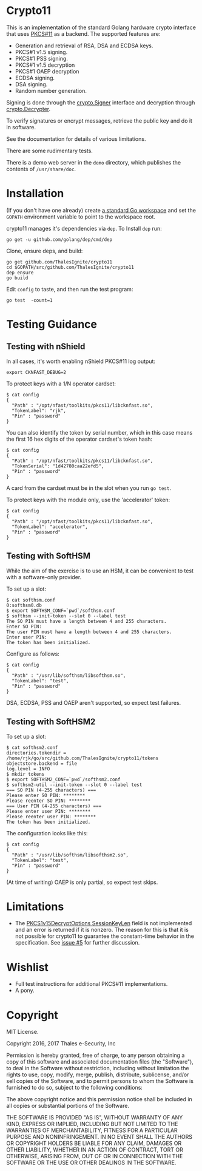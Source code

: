 Crypto11
========

This is an implementation of the standard Golang hardware crypto interface that
uses [PKCS#11](http://docs.oasis-open.org/pkcs11/pkcs11-base/v2.40/errata01/os/pkcs11-base-v2.40-errata01-os-complete.html) as a backend. The supported features are:

* Generation and retrieval of RSA, DSA and ECDSA keys.
* PKCS#1 v1.5 signing.
* PKCS#1 PSS signing.
* PKCS#1 v1.5 decryption
* PKCS#1 OAEP decryption
* ECDSA signing.
* DSA signing.
* Random number generation.

Signing is done through the
[crypto.Signer](https://golang.org/pkg/crypto/#Signer) interface and
decryption through
[crypto.Decrypter](https://golang.org/pkg/crypto/#Decrypter).

To verify signatures or encrypt messages, retrieve the public key and do it in software.

See the documentation for details of various limitations.

There are some rudimentary tests.

There is a demo web server in the `demo` directory, which publishes
the contents of `/usr/share/doc`.

Installation
============

(If you don't have one already) create [a standard Go workspace](https://golang.org/doc/code.html#Workspaces) and set the `GOPATH` environment variable to point to the workspace root.

crypto11 manages it's dependencies via `dep`.  To Install `dep` run:

	go get -u github.com/golang/dep/cmd/dep

Clone, ensure deps, and build:

    go get github.com/ThalesIgnite/crypto11
    cd $GOPATH/src/github.com/ThalesIgnite/crypto11
    dep ensure
    go build

Edit `config` to taste, and then run the test program:

    go test  -count=1

Testing Guidance
================

Testing with nShield
--------------------

In all cases, it's worth enabling nShield PKCS#11 log output:

    export CKNFAST_DEBUG=2

To protect keys with a 1/N operator cardset:

    $ cat config
    {
      "Path" : "/opt/nfast/toolkits/pkcs11/libcknfast.so",
      "TokenLabel": "rjk",
      "Pin" : "password"
    }

You can also identify the token by serial number, which in this case
means the first 16 hex digits of the operator cardset's token hash:

    $ cat config
    {
      "Path" : "/opt/nfast/toolkits/pkcs11/libcknfast.so",
      "TokenSerial": "1d42780caa22efd5",
      "Pin" : "password"
    }

A card from the cardset must be in the slot when you run `go test`.

To protect keys with the module only, use the 'accelerator' token:

    $ cat config
    {
      "Path" : "/opt/nfast/toolkits/pkcs11/libcknfast.so",
      "TokenLabel": "accelerator",
      "Pin" : "password"
    }

Testing with SoftHSM
--------------------

While the aim of the exercise is to use an HSM, it can be convenient
to test with a software-only provider.

To set up a slot:

    $ cat softhsm.conf
    0:softhsm0.db
    $ export SOFTHSM_CONF=`pwd`/softhsm.conf
    $ softhsm --init-token --slot 0 --label test
    The SO PIN must have a length between 4 and 255 characters.
    Enter SO PIN:
    The user PIN must have a length between 4 and 255 characters.
    Enter user PIN:
    The token has been initialized.

Configure as follows:

    $ cat config
    {
      "Path" : "/usr/lib/softhsm/libsofthsm.so",
      "TokenLabel": "test",
      "Pin" : "password"
    }

DSA, ECDSA, PSS and OAEP aren't supported, so expect test failures.

Testing with SoftHSM2
---------------------

To set up a slot:

    $ cat softhsm2.conf
    directories.tokendir = /home/rjk/go/src/github.com/ThalesIgnite/crypto11/tokens
    objectstore.backend = file
    log.level = INFO
    $ mkdir tokens
    $ export SOFTHSM2_CONF=`pwd`/softhsm2.conf
    $ softhsm2-util --init-token --slot 0 --label test
    === SO PIN (4-255 characters) ===
    Please enter SO PIN: ********
    Please reenter SO PIN: ********
    === User PIN (4-255 characters) ===
    Please enter user PIN: ********
    Please reenter user PIN: ********
    The token has been initialized.

The configuration looks like this:

    $ cat config
    {
      "Path" : "/usr/lib/softhsm/libsofthsm2.so",
      "TokenLabel": "test",
      "Pin" : "password"
    }

(At time of writing) OAEP is only partial, so expect test skips.

Limitations
===========

 * The [PKCS1v15DecryptOptions SessionKeyLen](https://golang.org/pkg/crypto/rsa/#PKCS1v15DecryptOptions) field
is not implemented and an error is returned if it is nonzero.
The reason for this is that it is not possible for crypto11 to guarantee the constant-time behavior in the specification.
See [issue #5](https://github.com/ThalesIgnite/crypto11/issues/5) for further discussion.

Wishlist
========

* Full test instructions for additional PKCS#11 implementations.
* A pony.

Copyright
=========

MIT License.

Copyright 2016, 2017 Thales e-Security, Inc

Permission is hereby granted, free of charge, to any person obtaining
a copy of this software and associated documentation files (the
"Software"), to deal in the Software without restriction, including
without limitation the rights to use, copy, modify, merge, publish,
distribute, sublicense, and/or sell copies of the Software, and to
permit persons to whom the Software is furnished to do so, subject to
the following conditions:

The above copyright notice and this permission notice shall be
included in all copies or substantial portions of the Software.

THE SOFTWARE IS PROVIDED "AS IS", WITHOUT WARRANTY OF ANY KIND,
EXPRESS OR IMPLIED, INCLUDING BUT NOT LIMITED TO THE WARRANTIES OF
MERCHANTABILITY, FITNESS FOR A PARTICULAR PURPOSE AND
NONINFRINGEMENT. IN NO EVENT SHALL THE AUTHORS OR COPYRIGHT HOLDERS BE
LIABLE FOR ANY CLAIM, DAMAGES OR OTHER LIABILITY, WHETHER IN AN ACTION
OF CONTRACT, TORT OR OTHERWISE, ARISING FROM, OUT OF OR IN CONNECTION
WITH THE SOFTWARE OR THE USE OR OTHER DEALINGS IN THE SOFTWARE.

